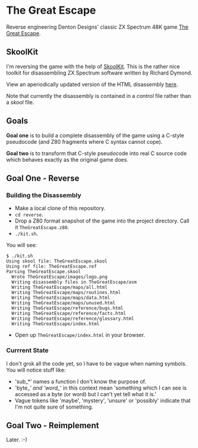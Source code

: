 The Great Escape
================

Reverse engineering Denton Designs' classic ZX Spectrum 48K game [The Great Escape](http://www.worldofspectrum.org/infoseekid.cgi?id=0002125).

SkoolKit
--------

I'm reversing the game with the help of [SkoolKit](http://pyskool.ca/?page_id=177). This is the rather nice toolkit for disassembling ZX Spectrum software written by Richard Dymond.

View an aperiodically updated version of the HTML disassembly [here](http://dpt.github.com/The-Great-Escape/).

Note that currently the disassembly is contained in a  _control_ file rather than a _skool_ file.

Goals
-----

**Goal one** is to build a complete disassembly of the game using a C-style pseudocode (and Z80 fragments where C syntax cannot cope).

**Goal two** is to transform that C-style pseudocode into real C source code which behaves exactly as the original game does.

Goal One - Reverse
------------------

### Building the Disassembly

* Make a local clone of this repository.
* `cd reverse`.
* Drop a Z80 format snapshot of the game into the project directory. Call it `TheGreatEscape.z80`.
* `./kit.sh`.

You will see:

    $ ./kit.sh 
    Using skool file: TheGreatEscape.skool
    Using ref file: TheGreatEscape.ref
    Parsing TheGreatEscape.skool
      Wrote TheGreatEscape/images/logo.png
      Writing disassembly files in TheGreatEscape/asm
      Writing TheGreatEscape/maps/all.html
      Writing TheGreatEscape/maps/routines.html
      Writing TheGreatEscape/maps/data.html
      Writing TheGreatEscape/maps/unused.html
      Writing TheGreatEscape/reference/bugs.html
      Writing TheGreatEscape/reference/facts.html
      Writing TheGreatEscape/reference/glossary.html
      Writing TheGreatEscape/index.html

* Open up `TheGreatEscape/index.html` in your browser.

### Currrent State

I don't grok all the code yet, so I have to be vague when naming symbols. You will notice stuff like:

* 'sub_*' names a function I don't know the purpose of.
* 'byte_*' and 'word_*' in this context mean 'something which I can see is accessed as a byte (or word) but I can't yet tell what it is.'
* Vague tokens like 'maybe', 'mystery', 'unsure' or 'possibly' indicate that I'm not quite sure of something.

Goal Two - Reimplement
----------------------

Later. :-)
